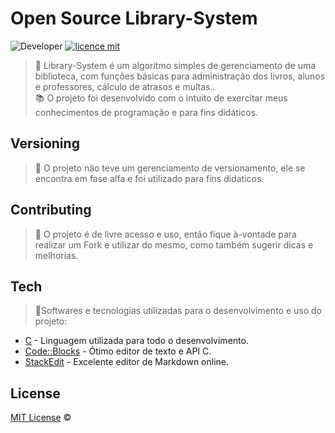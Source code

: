 
# Open Source Library-System
![Developer](https://img.shields.io/badge/GabrielFSSantos-Airport--System-blue)
[![licence mit](https://img.shields.io/github/license/GabrielFSSantos/Library-System)](https://github.com/GabrielFSSantos/Library-System/blob/master/LICENSE.md)

> :bookmark:  Library-System é um algoritmo simples de gerenciamento de uma biblioteca, com funções básicas para administração dos livros, alunos e professores, cálculo de atrasos e multas..  <br>
> :books: O projeto foi desenvolvido com o intuito de exercitar meus conhecimentos de programação e para fins didáticos.

## Versioning
> :flags: O projeto não teve um gerenciamento de versionamento, ele se encontra em fase alfa e foi utilizado para fins didaticos.

## Contributing
> :information_desk_person: O projeto é de livre acesso e uso, então fique à-vontade para realizar um Fork e utilizar do mesmo, como também sugerir dicas e melhorias.

## Tech
> :space_invader:Softwares e tecnologias utilizadas para o desenvolvimento e uso do projeto:

* [C] - Linguagem utilizada para todo o desenvolvimento.
* [Code::Blocks] - Ótimo editor de texto e API C.
* [StackEdit] - Excelente editor de Markdown online.

## License
[MIT License](https://github.com/afonsopacifer/open-source-boilerplate/blob/master/LICENSE.md) ©



[C]: <https://webstore.ansi.org/Standards/INCITS/INCITSISOIEC98992012>
[Code::Blocks]: <http://www.codeblocks.org/>
[StackEdit]: <https://stackedit.io/>
